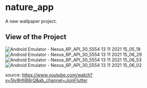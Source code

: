 # nature_app

A new wallpaper project.

## View of the Project


![Android Emulator - Nexus_6P_API_30_5554 13 11 2021 15_05_18](https://user-images.githubusercontent.com/83778712/141643282-272bc946-0fe6-4370-857d-f167e04e5194.png)
![Android Emulator - Nexus_6P_API_30_5554 13 11 2021 15_06_29](https://user-images.githubusercontent.com/83778712/141643284-6fcb8ef5-7686-4806-99cf-83b55c241882.png)
![Android Emulator - Nexus_6P_API_30_5554 13 11 2021 15_06_53](https://user-images.githubusercontent.com/83778712/141643285-c1a89017-53e4-4142-943a-9bd39e4e899e.png)
![Android Emulator - Nexus_6P_API_30_5554 13 11 2021 15_06_02](https://user-images.githubusercontent.com/83778712/141643289-1ba2cc1e-58fd-4c27-a60a-d4bada0486fa.png)

source: https://www.youtube.com/watch?v=5lv8HtjB8rQ&ab_channel=JoinFlutter
